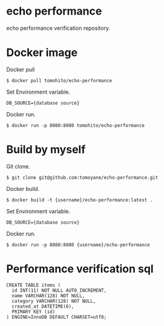 # echo performance
echo performance verification repository.

# Docker image
Docker pull
```
$ docker pull tomohito/echo-performance
```

Set Environment variable.
```
DB_SOURCE={database source}
```

Docker run.
```
$ docker run -p 8080:8080 tomohito/echo-performance
```

# Build by myself
Git clone.
```
$ git clone git@github.com:tomoyane/echo-performance.git
```

Docker build.
```
$ docker build -t {username}/echo-performance:latest .
```

Set Environment variable.
```
DB_SOURCE={database source}
```

Docker run.
```
$ docker run -p 8080:8080 {username}/echo-performance
```

# Performance verification sql
```
CREATE TABLE items (
  id INT(11) NOT NULL AUTO_INCREMENT,
  name VARCHAR(128) NOT NULL,
  category VARCHAR(128) NOT NULL,
  created_at DATETIME(6),
  PRIMARY KEY (id)
) ENGINE=InnoDB DEFAULT CHARSET=utf8;
```
